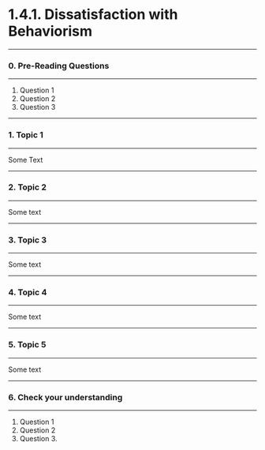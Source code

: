 # 1.4.1. Dissatisfaction with Behaviorism

---
### 0. Pre-Reading Questions

---
 1. Question 1
 2. Question 2
 3. Question 3

---
### 1. Topic 1

---
Some Text

---
### 2. Topic 2

---
Some text

---
### 3. Topic 3

---
Some text

--- 
### 4. Topic 4

---
Some text

--- 
### 5. Topic 5

---
Some text

--- 
### 6. Check your understanding

---
 1. Question 1
 2. Question 2
 3. Question 3.